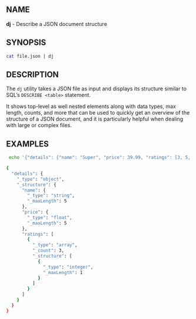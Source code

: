 ## NAME

**dj** - Describe a JSON document structure

## SYNOPSIS

```bash
cat file.json | dj
```

## DESCRIPTION

The `dj` utility takes a JSON file as input and displays its structure similar to SQL’s `DESCRIBE <table>` statement.

It shows top-level as well nested elements along with data types, max length, counts, and more that can be used to quickly get an overview of the structure of a JSON document, and it is particularly helpful when dealing with large or complex files.

## EXAMPLES

```bash
 echo '{"details": {"name": "Super", "price": 39.99, "ratings": [3, 5, 2]}}' | dj

{
  "details": {
    "_type": "object",
    "_structure": {
      "name": {
        "_type": "string",
        "_maxLength": 5
      },
      "price": {
        "_type": "float",
        "_maxLength": 5
      },
      "ratings": [
        {
          "_type": "array",
          "_count": 3,
          "_structure": [
            {
              "_type": "integer",
              "_maxLength": 1
            }
          ]
        }
      ]
    }
  }
}
```
